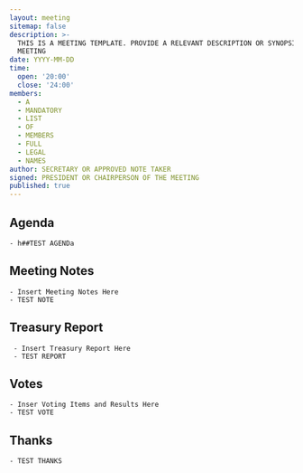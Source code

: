```yaml
---
layout: meeting
sitemap: false
description: >-
  THIS IS A MEETING TEMPLATE. PROVIDE A RELEVANT DESCRIPTION OR SYNOPSIS OF THE
  MEETING
date: YYYY-MM-DD
time:
  open: '20:00'
  close: '24:00'
members:
  - A
  - MANDATORY
  - LIST
  - OF
  - MEMBERS
  - FULL
  - LEGAL
  - NAMES
author: SECRETARY OR APPROVED NOTE TAKER
signed: PRESIDENT OR CHAIRPERSON OF THE MEETING
published: true
---
```


## Agenda
    - h##TEST AGENDa

## Meeting Notes
    - Insert Meeting Notes Here
    - TEST NOTE

## Treasury Report
     - Insert Treasury Report Here
     - TEST REPORT

## Votes
    - Inser Voting Items and Results Here
    - TEST VOTE

## Thanks
	- TEST THANKS

